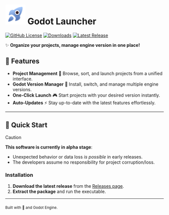 # <img src="/assets/textures/icons/app/godot-launcher.png" width="64"> Godot Launcher

[![GitHub License](https://img.shields.io/github/license/diiiaz/godot-launcher?color=blue)](LICENSE)
[![Downloads](https://img.shields.io/github/downloads/diiiaz/godot-launcher/total?color=green)](https://github.com/diiiaz/godot-launcher/releases)
[![Latest Release](https://img.shields.io/github/v/release/diiiaz/godot-launcher?label=latest%20release)](https://github.com/diiiaz/godot-launcher/releases)

✨ **Organize your projects, manage engine version in one place!**

## 🌟 Features

- **Project Management**
  📂 Browse, sort, and launch projects from a unified interface.  
- **Godot Version Manager**
  🔄 Install, switch, and manage multiple engine versions.  
- **One-Click Launch**
  🎮 Start projects with your desired version instantly.  
- **Auto-Updates**
  ⚡ Stay up-to-date with the latest features effortlessly.

---

## 🚀 Quick Start

> [!CAUTION]
>**This software is currently in alpha stage**: 
>- Unexpected behavior or data loss *is possible* in early releases.
>- The developers assume no responsibility for project corruption/loss.

### Installation
1. **Download the latest release** from the [Releases page](https://github.com/diiiaz/godot-launcher/releases).  
2. **Extract the package** and run the executable.  

---

<sub>Built with 💙 and Godot Engine.</sub>
